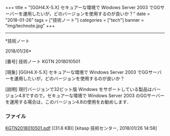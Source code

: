 ﻿+++
title = "[GGH4.X-5.X] セキュアーな環境で Windows Server 2003 でGGサーバーを運用したいが，どのバージョンを使用するのが良いか？"
date = "2018-01-26"
tags = ["技術ノート"]
categories = ["tech"]
banner = "img/technote.jpg"
+++

-----------------------------------------------------------------------------------------------------------------------------

*技術ノート

2018/01/26*


[番号]
技術ノート KGTN 2018010501

[現象]
[GGH4.X-5.X] セキュアーな環境で Windows Server 2003
でGGサーバーを運用したいが，どのバージョンを使用するのが良いか？

[説明]
現行バージョンで32ビット版 Windows
をサポートしている製品はバージョン4.8ですので，セキュアーな環境で
Windows Server 2003
のGGサーバーを運用する場合は，このバージョン4.8の使用をお勧めします．


### ファイル

 
 


[KGTN2018010501.pdf](http://techreport.kitasp.net/attachments/download/3932/KGTN2018010501.pdf)
 [(31.6 KB)] [kitasp 技術センター, 2018/01/26
14:58]


 


 

